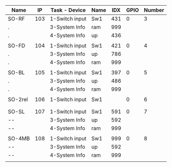 Name   |IP |Task - Device   |Name    |IDX |GPIO|	Number
-------|---|----------------|--------|----|----|------
SO-RF  |103|1-Switch input  |Sw1  	 |431 |0   |3
.  		 |   |3-System Info 	|ram  	 |999 |
.  	   |   |4-System Info   |up      |436 |	   |
||||||
SO-FD  |104|1-Switch input  |Sw1     |421 |0   |4
.      |   |3-System Info   |up      |786 |
.  		 |   |4-System Info 	|ram  	 |999 |
||||||
SO-BL  |105|1-Switch input  |Sw1     |397 |0   |5
.      |   |3-System Info   |up      |486 |
.  		 |   |4-System Info 	|ram  	 |999 |	
||||||
SO-2rel|106|1-Switch input  |Sw1     |    |0   |6
||||||					
||||||
SO-SL  |107|1-Switch input  |Sw1     |591 |0   |7
-- 	   |   |3-System Info   |up      |592 |	   |
-- 	   |   |4-System Info   |ram     |999 |	   |
||||||
SO-4MB |108|1-Switch input  |Sw1     |999 |0   |8
-- 	   |   |3-System Info   |up      |592 |	   |
-- 	   |   |4-System Info   |ram     |999 |	   |
||||||

